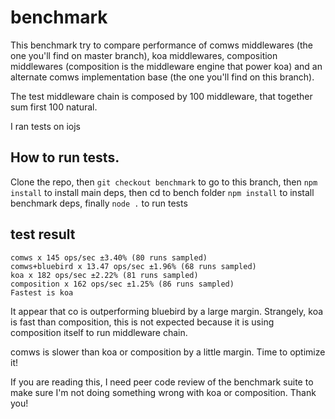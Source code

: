 # benchmark

This benchmark try to compare performance of comws
middlewares (the one you'll find on master branch), koa middlewares, composition middlewares
(composition is the middleware engine that power koa)
and an alternate comws implementation base (the one you'll find on this branch).

The test middleware chain is composed by 100
middleware, that together sum first 100 natural.

I ran tests on iojs

## How to run tests.

Clone the repo,
then `git checkout benchmark` to go to this branch,
then `npm install` to install main deps,
then cd to bench folder `npm install` to install benchmark deps,
finally `node .` to run tests

## test result

```
comws x 145 ops/sec ±3.40% (80 runs sampled)
comws+bluebird x 13.47 ops/sec ±1.96% (68 runs sampled)
koa x 182 ops/sec ±2.22% (81 runs sampled)
composition x 162 ops/sec ±1.25% (86 runs sampled)
Fastest is koa
```

It appear that co is outperforming bluebird by a large margin.
Strangely, koa is fast than composition, this is not expected
because it is using composition itself to run middleware chain.

comws is slower than koa or composition by a little margin.
Time to optimize it!

If you are reading this, I need peer code review
of the benchmark suite to make sure I'm not doing something wrong
with koa or composition. Thank you!

